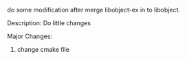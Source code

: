 do some modification after merge libobject-ex in to libobject.

Description:
Do little changes

Major Changes:
1. change cmake file